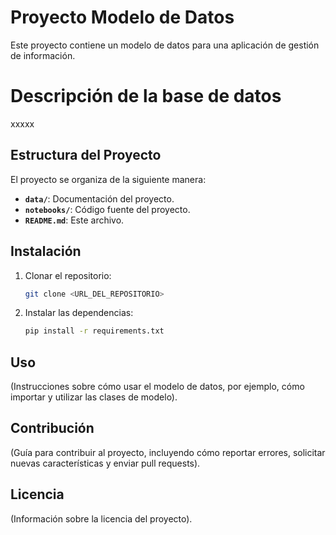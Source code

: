 # Proyecto Modelo de Datos

Este proyecto contiene un modelo de datos para una aplicación de gestión de información.

# Descripción de la base de datos

xxxxx

## Estructura del Proyecto

El proyecto se organiza de la siguiente manera:

*   **`data/`**: Documentación del proyecto.
*   **`notebooks/`**: Código fuente del proyecto.
*   **`README.md`**: Este archivo.

## Instalación

1.  Clonar el repositorio:

    ```bash
    git clone <URL_DEL_REPOSITORIO>
    ```

2.  Instalar las dependencias:

    ```bash
    pip install -r requirements.txt
    ```

## Uso

(Instrucciones sobre cómo usar el modelo de datos, por ejemplo, cómo importar y utilizar las clases de modelo).

## Contribución

(Guía para contribuir al proyecto, incluyendo cómo reportar errores, solicitar nuevas características y enviar pull requests).

## Licencia

(Información sobre la licencia del proyecto).
